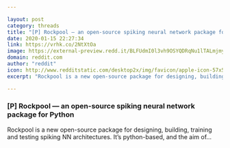 ```yaml
---

layout: post
category: threads
title: "[P] Rockpool — an open-source spiking neural network package for Python"
date: 2020-01-15 22:27:34
link: https://vrhk.co/2NtXtOa
image: https://external-preview.redd.it/BLFUdmI0l3vh9OSYQDRqNu1lTALmjmyZixDfjvIQKbE.jpg?width=1053&height=551.308900524&auto=webp&s=901bed3c9076f8071ef87b8b6da37d4bbd684e63
domain: reddit.com
author: "reddit"
icon: http://www.redditstatic.com/desktop2x/img/favicon/apple-icon-57x57.png
excerpt: "Rockpool is a new open-source package for designing, building, training and testing spiking NN architectures. It’s python-based, and the aim of..."

---
```


### [P] Rockpool — an open-source spiking neural network package for Python

Rockpool is a new open-source package for designing, building, training and testing spiking NN architectures. It’s python-based, and the aim of...